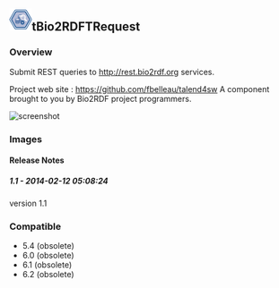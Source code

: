 ## <img src='./logo.jpg' width='40' height='40'>tBio2RDFTRequest

### Overview
Submit REST queries to http://rest.bio2rdf.org services.

Project web site : https://github.com/fbelleau/talend4sw
A component brought to you by Bio2RDF project programmers.



![screenshot](https://talendforge.org/exchange/tos/upload_tos/extension-1078/screenshot.jpg)
### Images




#### Release Notes

##### 1.1 - 2014-02-12 05:08:24
version 1.1
### Compatible
 -  5.4 (obsolete)
 -   6.0 (obsolete)
 -   6.1 (obsolete)
 -   6.2 (obsolete)